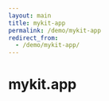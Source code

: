 ```yaml
---
layout: main
title: mykit-app
permalink: /demo/mykit-app
redirect_from:
  - /demo/mykit-app/
---
```


# mykit.app